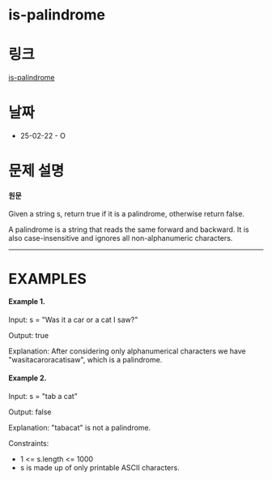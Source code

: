 # is-palindrome

# 링크

[is-palindrome](https://neetcode.io/problems/is-palindrome)

# 날짜

- 25-02-22 - O

# 문제 설명

#### 원문

Given a string s, return true if it is a palindrome, otherwise return false.

A palindrome is a string that reads the same forward and backward. It is also case-insensitive and ignores all non-alphanumeric characters.

---

# EXAMPLES

#### Example 1.

Input: s = "Was it a car or a cat I saw?"

Output: true

Explanation: After considering only alphanumerical characters we have "wasitacaroracatisaw", which is a palindrome.

#### Example 2.

Input: s = "tab a cat"

Output: false

Explanation: "tabacat" is not a palindrome.

Constraints:

- 1 <= s.length <= 1000
- s is made up of only printable ASCII characters.
